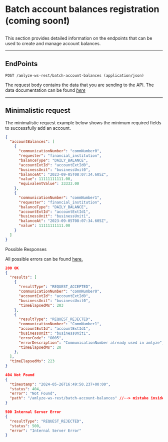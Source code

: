 # Batch account balances registration (coming soon❗)

This section provides detailed information on the endpoints that can be used to create and manage account balances.


----

## EndPoints

<!-- *swagger UI*  `GET / swagger-ui/` -->

`POST /amlyze-ws-rest/batch-account-balances (application/json)`

The request body contains the data that you are sending to the API. The data documentation can be found [*here*](./fields.md)

---

## Minimalistic request

The minimalistic request example below shows the minimum required fields to successfully add an account.

```json lines
{
  "accountBalances": [
    {
      "communicationNumber": "commNumber0",
      "requester": "financial_institution",
      "balanceType": "DAILY_BALANCE",
      "accountExtId": "accountExtId0",
      "businessUnit": "businessUnit0",
      "balanceAt": "2023-09-05T08:07:34.605Z",
      "value": 11111111111.00,
      "equivalentValue": 33333.00
    },
    {
      "communicationNumber": "commNumber1",
      "requester": "financial_institution",
      "balanceType": "DAILY_BALANCE",
      "accountExtId": "accountExtId1",
      "businessUnit": "businessUnit1",
      "balanceAt": "2023-09-05T08:07:34.605Z",
      "value": 11111111111.00
    }
  ]
}
```

Possible Responses

All possible errors can be found [<u>here.</u>](possibleErrors.md)

```json lines
200 OK
{
  "results": [
    {
      "resultType": "REQUEST_ACCEPTED",
      "communicationNumber": "commNumber0",
      "accountExtId": "accountExtId0",
      "businessUnit": "businessUnit0",
      "timeElapsedMs": 203
    },
    {
      "resultType": "REQUEST_REJECTED",
      "communicationNumber": "CommNumber1",
      "accountExtId": "accountExtId1",
      "businessUnit": "businessUnit1",
      "errorCode": "O005",
      "errorDescription": "CommunicationNumber already used in amlyze",
      "timeElapsedMs": 20
    },
  ],
  "timeElapsedMs": 223
}

404 Not Found
{
  "timestamp": "2024-05-26T16:49:50.237+00:00",
  "status": 404,
  "error": "Not Found",
  "path": "/amlyze-ws-rest/batch-account-balances" //--> mistake inside the endpoint
}

500 Internal Server Error
{
  "resultType": "REQUEST_REJECTED",
  "status": 500,
  "error": "Internal Server Error"
}
```

